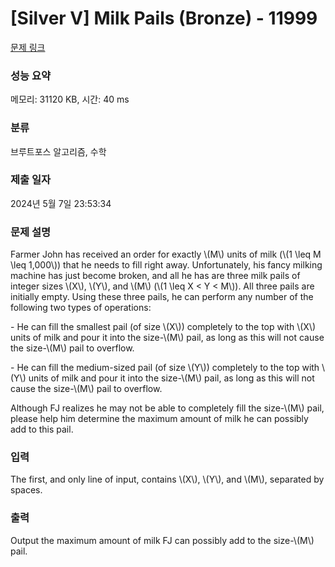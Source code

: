 # [Silver V] Milk Pails (Bronze) - 11999 

[문제 링크](https://www.acmicpc.net/problem/11999) 

### 성능 요약

메모리: 31120 KB, 시간: 40 ms

### 분류

브루트포스 알고리즘, 수학

### 제출 일자

2024년 5월 7일 23:53:34

### 문제 설명

<p>Farmer John has received an order for exactly \(M\) units of milk (\(1 \leq M \leq 1,000\)) that he needs to fill right away. Unfortunately, his fancy milking machine has just become broken, and all he has are three milk pails of integer sizes \(X\), \(Y\), and \(M\) (\(1 \leq X < Y < M\)). All three pails are initially empty. Using these three pails, he can perform any number of the following two types of operations:</p>

<p>- He can fill the smallest pail (of size \(X\)) completely to the top with \(X\) units of milk and pour it into the size-\(M\) pail, as long as this will not cause the size-\(M\) pail to overflow.</p>

<p>- He can fill the medium-sized pail (of size \(Y\)) completely to the top with \(Y\) units of milk and pour it into the size-\(M\) pail, as long as this will not cause the size-\(M\) pail to overflow.</p>

<p>Although FJ realizes he may not be able to completely fill the size-\(M\) pail, please help him determine the maximum amount of milk he can possibly add to this pail.</p>

### 입력 

 <p>The first, and only line of input, contains \(X\), \(Y\), and \(M\), separated by spaces.</p>

### 출력 

 <p>Output the maximum amount of milk FJ can possibly add to the size-\(M\) pail.</p>

